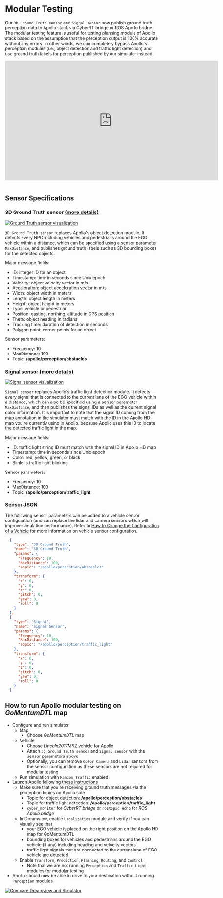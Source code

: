 # Modular Testing

Our `3D Ground Truth sensor` and `Signal sensor` now publish ground truth perception data to Apollo stack via CyberRT bridge or ROS Apollo bridge. The modular testing feature is useful for testing planning module of Apollo stack based on the assumption that the perception output is 100% accurate without any errors. In other words, we can completely bypass Apollo's perception modules (i.e., object detection and traffic light detection) and use ground truth labels for perception published by our simulator instead.

<div class="video-container">
    <iframe style="display:block;margin:auto;" width="696" height="391" src="https://www.youtube.com/embed/Sr-OGw3aGKI" frameborder="0" allow="accelerometer; autoplay; encrypted-media; gyroscope; picture-in-picture" allowfullscreen></iframe>
</div>
<br>

## Sensor Specifications

### 3D Ground Truth sensor [(more details)](https://www.lgsvlsimulator.com/docs/sensor-json-options/#3d-ground-truth)

[![Ground Truth sensor visualization](./images/modular-testing/ground-truth-sensor.png)](./images/modular-testing/full_size_images/ground-truth-sensor.png)

`3D Ground Truth sensor` replaces Apollo's object detection module. It detects every NPC including vehicles and pedestrians around the EGO vehicle within a distance, which can be specified using a sensor parameter `MaxDistance`, and publishes ground truth labels such as 3D bounding boxes for the detected objects.

Major message fields:

- ID: integer ID for an object
- Timestamp: time in seconds since Unix epoch
- Velocity: object velocity vector in m/s
- Acceleration: object acceleration vector in m/s
- Width: object width in meters
- Length: object length in meters
- Height: object height in meters
- Type: vehicle or pedestrian
- Position: easting, northing, altitude in GPS position
- Theta: object heading in radians
- Tracking time: duration of detection in seconds
- Polygon point: corner points for an object

Sensor parameters:

- Frequency: 10
- MaxDistance: 100
- Topic: **/apollo/perception/obstacles**

### Signal sensor [(more details)](https://www.lgsvlsimulator.com/docs/sensor-json-options/#signal-sensor)

[![Signal sensor visualization](./images/modular-testing/signal-sensor.png)](./images/modular-testing/full_size_images/signal-sensor.png)

`Signal sensor` replaces Apollo's traffic light detection module. It detects every signal that is connected to the current lane of the EGO vehicle within a distance, which can also be specified using a sensor parameter `MaxDistance`, and then publishes the signal IDs as well as the current signal color information. It is important to note that the signal ID coming from the map annotation in the simulator must match with the ID in the Apollo HD map you're currently using in Apollo, because Apollo uses this ID to locate the detected traffic light in the map.

Major message fields:

- ID: traffic light string ID must match with the signal ID in Apollo HD map
- Timestamp: time in seconds since Unix epoch
- Color: red, yellow, green, or black
- Blink: is traffic light blinking

Sensor parameters:

- Frequency: 10
- MaxDistance: 100
- Topic: **/apollo/perception/traffic_light**


### Sensor JSON

The following sensor parameters can be added to a vehicle sensor configuration (and can replace the lidar and camera sensors which will improve simulation performance). Refer to [How to Change the Configuration of a Vehicle](vehicles-tab.md#how-to-change-the-configuration-of-a-vehicle) for more information on vehicle sensor configuration.

```JSON
  {
    "type": "3D Ground Truth",
    "name": "3D Ground Truth",
    "params": {
      "Frequency": 10,
      "MaxDistance": 100,
      "Topic": "/apollo/perception/obstacles"
    },
    "transform": {
      "x": 0,
      "y": 0,
      "z": 0,
      "pitch": 0,
      "yaw": 0,
      "roll": 0
    }
  },
  {
    "type": "Signal",
    "name": "Signal Sensor",
    "params": {
      "Frequency": 10,
      "MaxDistance": 100,
      "Topic": "/apollo/perception/traffic_light"
    },
    "transform": {
      "x": 0,
      "y": 0,
      "z": 0,
      "pitch": 0,
      "yaw": 0,
      "roll": 0
    }
  }
```


## How to run Apollo modular testing on *GoMentumDTL* map

- Configure and run simulator
    - Map
        - Choose *GoMentumDTL* map
    - Vehicle
        - Choose *Lincoln2017MKZ* vehicle for Apollo
        - Attach `3D Ground Truth sensor` and `Signal sensor` with the sensor parameters above
        - Optionally, you can remove `Color Camera` and `Lidar` sensors from the sensor configuration as these sensors are not required for modular testing
    - Run simulation with `Random Traffic` enabled
- Launch Apollo following [these instructions](apollo-master-instructions)
    - Make sure that you're receiving ground truth messages via the perception topics on Apollo side
        - Topic for object detection: **/apollo/perception/obstacles**
        - Topic for traffic light detection: **/apollo/perception/traffic_light**
        - `cyber_monitor` for *CyberRT bridge* or `rostopic echo` for *ROS Apollo bridge*
    - In Dreamview, enable `Localization` module and verify if you can visually see that
        - your EGO vehicle is placed on the right position on the Apollo HD map for GoMentumDTL
        - bounding boxes for vehicles and pedestrians around the EGO vehicle (if any) including heading and velocity vectors
        - traffic light signals that are connected to the current lane of EGO vehicle are detected
    - Enable `Transform`, `Prediction`, `Planning`, `Routing`, and `Control`
        - Note that we are not running `Perception` and `Traffic Light` modules for modular testing
- Apollo should now be able to drive to your destination without running `Perception` modules

[![Compare Dreamview and Simulator](./images/modular-testing/compare-dreamview-and-simulator.png)](./images/modular-testing/full_size_images/compare-dreamview-and-simulator.png)
